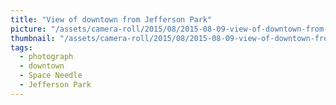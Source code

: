 ```yaml
---
title: "View of downtown from Jefferson Park"
picture: "/assets/camera-roll/2015/08/2015-08-09-view-of-downtown-from-jefferson-park/20150809_195926921_iOS.jpg"
thumbnail: "/assets/camera-roll/2015/08/2015-08-09-view-of-downtown-from-jefferson-park/20150809_195926921_iOS-thumbnail.jpg"
tags:
  - photograph
  - downtown
  - Space Needle
  - Jefferson Park
---
```

